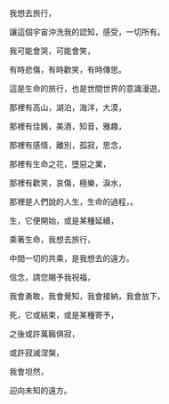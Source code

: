 我想去旅行，

讓這個宇宙沖洗我的認知，感受，一切所有。

我可能會哭，可能會笑，

有時悲傷，有時歡笑，有時傳思。

這是生命的旅行，也是世間世界的意識漫遊。

那裡有高山，湖泊，海洋，大漠，

那裡有佳餚，美酒，知音，雅趣，

那裡有感情，離別，孤寂，思念，

那裡有生命之花，墮惡之業，

那裡有歡笑，哀傷，極樂，淚水，

那裡是人們說的人生，生命的過程，。

生，它便開始，或是某種延續，

乘著生命，我想去旅行，

中間一切的共乘，是我想去的遠方。

信念，請您賜予我祝福，

我會勇敢，我會覺知，我會接納，我會放下。

死，它或結束，或是某種寄予，

之後或許萬籟俱寂，

或許寂滅涅槃，

我會坦然，

迎向未知的遠方。
